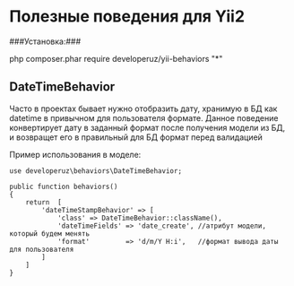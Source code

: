 Полезные поведения для Yii2
=============

###Установка:###

php composer.phar require developeruz/yii-behaviors "*"

DateTimeBehavior
-------------

Часто в проектах бывает нужно отобразить дату, хранимую в БД как datetime в привычном для пользователя формате.
Данное поведение конвертирует дату в заданный формат после получения модели из БД, и возвращет его в правильный для БД формат перед валидацией

Пример использования в моделе:

    use developeruz\behaviors\DateTimeBehavior;

    public function behaviors()
    {
        return  [
            'dateTimeStampBehavior' => [
                'class' => DateTimeBehavior::className(),
                'dateTimeFields' => 'date_create', //атрибут модели, который будем менять
                'format'         => 'd/m/Y H:i',   //формат вывода даты для пользователя
            ]
        ]
    }
